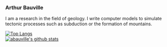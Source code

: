 ### Arthur Bauville

I am a research in the field of geology. I write computer models to simulate tectonic processes such as subduction or the formation of mountains.


[![Top Langs](https://github-readme-stats.vercel.app/api/top-langs/?username=abauville&layout=compact&theme=default&hide=makefile&hide_border=true)](https://github.com/anuraghazra/github-readme-stats)<br/>
[![abauville's github stats](https://github-readme-stats.vercel.app/api?username=abauville&count_private=true&include_all_commits=true&hide_rank=true&theme=default&hide=stars,prs,issues,contribs&show_icons=true&hide_border=true&hide_title=true)](https://github.com/anuraghazra/github-readme-stats)

<!--
**abauville/abauville** is a ✨ _special_ ✨ repository because its `README.md` (this file) appears on your GitHub profile.

Here are some ideas to get you started:

- 🔭 I’m currently working on ...
- 🌱 I’m currently learning ...
- 👯 I’m looking to collaborate on ...
- 🤔 I’m looking for help with ...
- 💬 Ask me about ...
- 📫 How to reach me: ...
- 😄 Pronouns: ...
- ⚡ Fun fact: ...
-->
